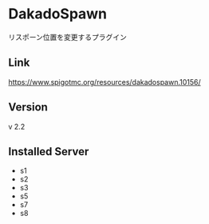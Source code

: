 # DakadoSpawn
リスポーン位置を変更するプラグイン

## Link
https://www.spigotmc.org/resources/dakadospawn.10156/

## Version
v 2.2

## Installed Server
- s1
- s2
- s3
- s5
- s7
- s8
